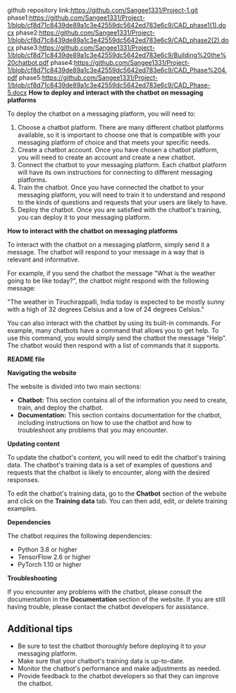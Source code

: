 github repository link:https://github.com/Sangee1331/Project-1.git
phase1:https://github.com/Sangee1331/Project-1/blob/cf8d71c8439de89a1c3e42559dc5642ed783e6c9/CAD_phase1(1).docx
phase2:https://github.com/Sangee1331/Project-1/blob/cf8d71c8439de89a1c3e42559dc5642ed783e6c9/CAD_phase2(2).docx
phase3:https://github.com/Sangee1331/Project-1/blob/cf8d71c8439de89a1c3e42559dc5642ed783e6c9/Building%20the%20chatbot.pdf
phase4:https://github.com/Sangee1331/Project-1/blob/cf8d71c8439de89a1c3e42559dc5642ed783e6c9/CAD_Phase%204.pdf
phase5:https://github.com/Sangee1331/Project-1/blob/cf8d71c8439de89a1c3e42559dc5642ed783e6c9/CAD_Phase-5.docx
**How to deploy and interact with the chatbot on messaging platforms**

To deploy the chatbot on a messaging platform, you will need to:

1. Choose a chatbot platform. There are many different chatbot platforms available, so it is important to choose one that is compatible with your messaging platform of choice and that meets your specific needs.
2. Create a chatbot account. Once you have chosen a chatbot platform, you will need to create an account and create a new chatbot.
3. Connect the chatbot to your messaging platform. Each chatbot platform will have its own instructions for connecting to different messaging platforms.
4. Train the chatbot. Once you have connected the chatbot to your messaging platform, you will need to train it to understand and respond to the kinds of questions and requests that your users are likely to have.
5. Deploy the chatbot. Once you are satisfied with the chatbot's training, you can deploy it to your messaging platform.

**How to interact with the chatbot on messaging platforms**

To interact with the chatbot on a messaging platform, simply send it a message. The chatbot will respond to your message in a way that is relevant and informative.

For example, if you send the chatbot the message "What is the weather going to be like today?", the chatbot might respond with the following message:

"The weather in Tiruchirappalli, India today is expected to be mostly sunny with a high of 32 degrees Celsius and a low of 24 degrees Celsius."

You can also interact with the chatbot by using its built-in commands. For example, many chatbots have a command that allows you to get help. To use this command, you would simply send the chatbot the message "Help". The chatbot would then respond with a list of commands that it supports.

**README file**

**Navigating the website**

The website is divided into two main sections:

* **Chatbot:** This section contains all of the information you need to create, train, and deploy the chatbot.
* **Documentation:** This section contains documentation for the chatbot, including instructions on how to use the chatbot and how to troubleshoot any problems that you may encounter.

**Updating content**

To update the chatbot's content, you will need to edit the chatbot's training data. The chatbot's training data is a set of examples of questions and requests that the chatbot is likely to encounter, along with the desired responses.

To edit the chatbot's training data, go to the **Chatbot** section of the website and click on the **Training data** tab. You can then add, edit, or delete training examples.

**Dependencies**

The chatbot requires the following dependencies:

* Python 3.8 or higher
* TensorFlow 2.6 or higher
* PyTorch 1.10 or higher

**Troubleshooting**

If you encounter any problems with the chatbot, please consult the documentation in the **Documentation** section of the website. If you are still having trouble, please contact the chatbot developers for assistance.

## Additional tips

* Be sure to test the chatbot thoroughly before deploying it to your messaging platform.
* Make sure that your chatbot's training data is up-to-date.
* Monitor the chatbot's performance and make adjustments as needed.
* Provide feedback to the chatbot developers so that they can improve the chatbot.
